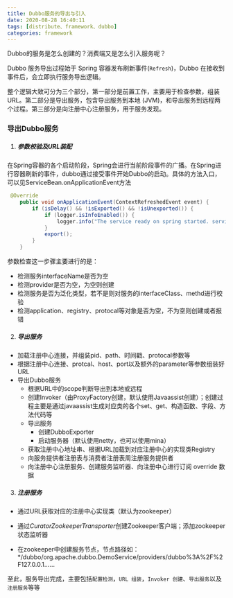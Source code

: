 ```yaml
---
title: Dubbo服务的导出与引入
date: 2020-08-28 16:40:11
tags: [distribute、framework、dubbo]
categories: framework
---
```

Dubbo的服务是怎么创建的？消费端又是怎么引入服务呢？

<!-- more -->

Dubbo 服务导出过程始于 Spring 容器发布刷新事件(`Refresh`)，Dubbo 在接收到事件后，会立即执行服务导出逻辑。

整个逻辑大致可分为三个部分，第一部分是前置工作，主要用于检查参数，组装 URL。第二部分是导出服务，包含导出服务到本地 (JVM)，和导出服务到远程两个过程。第三部分是向注册中心注册服务，用于服务发现。

### 导出Dubbo服务

1. ##### 参数校验及URL装配

在Spring容器的各个启动阶段，Spring会进行当前阶段事件的广播。在Spring进行容器刷新的事件，dubbo通过接受事件开始Dubbo的启动。具体的方法入口，可以见ServiceBean.onApplicationEvent方法

```java
 @Override
    public void onApplicationEvent(ContextRefreshedEvent event) {
        if (isDelay() && !isExported() && !isUnexported()) {
            if (logger.isInfoEnabled()) {
                logger.info("The service ready on spring started. service: " + getInterface());
            }
            export();
        }
    }
```

参数检查这一步骤主要进行的是：

- 检测服务interfaceName是否为空
- 检测provider是否为空，为空则创建
- 检测服务是否为泛化类型，若不是则对服务的interfaceClass、methd进行校验
- 检测application、registry、protocal等对象是否为空，不为空则创建或者报错

2. ##### 导出服务

- 加载注册中心连接，并组装pid、path、时间戳、protocal参数等
- 根据注册中心连接、protcal、host、port以及额外的parameter等参数组装好URL
- 导出Dubbo服务
  - 根据URL中的scope判断导出到本地或远程
  - 创建Invoker（由ProxyFactory创建，默认使用Javaassist创建）；创建过程主要是通过javaassist生成对应类的各个set、get、构造函数、字段、方法代码等
  - 导出服务
    - 创建DubboExporter
    - 启动服务器（默认使用netty，也可以使用mina）
  - 获取注册中心地址串、根据URL加载到对应注册中心的实现类Registry
  - 向服务提供者注册表与消费者注册表周注册服务提供者
  - 向注册中心注册服务、创建服务监听器、向注册中心进行订阅 override 数据

3. ##### 注册服务

- 通过URL获取对应的注册中心实现类（默认为zookeeper）

- 通过*CuratorZookeeperTransporter*创建Zookeeper客户端；添加zookeeper状态监听器
- 在zookeeper中创建服务节点，节点路径如：*/dubbo/org.apache.dubbo.DemoService/providers/dubbo%3A%2F%2F127.0.0.1......



至此，服务导出完成，主要包括`配置检测`，`URL 组装`，`Invoker 创建`、`导出服务`以及`注册服务`等等




